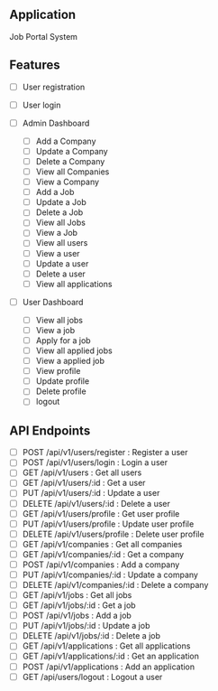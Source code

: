 ## Application

Job Portal System

## Features

- [ ] User registration
- [ ] User login

- [ ] Admin Dashboard

  - [ ] Add a Company
  - [ ] Update a Company
  - [ ] Delete a Company
  - [ ] View all Companies
  - [ ] View a Company
  - [ ] Add a Job
  - [ ] Update a Job
  - [ ] Delete a Job
  - [ ] View all Jobs
  - [ ] View a Job
  - [ ] View all users
  - [ ] View a user
  - [ ] Update a user
  - [ ] Delete a user
  - [ ] View all applications

- [ ] User Dashboard
  - [ ] View all jobs
  - [ ] View a job
  - [ ] Apply for a job
  - [ ] View all applied jobs
  - [ ] View a applied job
  - [ ] View profile
  - [ ] Update profile
  - [ ] Delete profile
  - [ ] logout

## API Endpoints

- [ ] POST /api/v1/users/register : Register a user
- [ ] POST /api/v1/users/login : Login a user
- [ ] GET /api/v1/users : Get all users
- [ ] GET /api/v1/users/:id : Get a user
- [ ] PUT /api/v1/users/:id : Update a user
- [ ] DELETE /api/v1/users/:id : Delete a user
- [ ] GET /api/v1/users/profile : Get user profile
- [ ] PUT /api/v1/users/profile : Update user profile
- [ ] DELETE /api/v1/users/profile : Delete user profile
- [ ] GET /api/v1/companies : Get all companies
- [ ] GET /api/v1/companies/:id : Get a company
- [ ] POST /api/v1/companies : Add a company
- [ ] PUT /api/v1/companies/:id : Update a company
- [ ] DELETE /api/v1/companies/:id : Delete a company
- [ ] GET /api/v1/jobs : Get all jobs
- [ ] GET /api/v1/jobs/:id : Get a job
- [ ] POST /api/v1/jobs : Add a job
- [ ] PUT /api/v1/jobs/:id : Update a job
- [ ] DELETE /api/v1/jobs/:id : Delete a job
- [ ] GET /api/v1/applications : Get all applications
- [ ] GET /api/v1/applications/:id : Get an application
- [ ] POST /api/v1/applications : Add an application
- [ ] GET /api/users/logout : Logout a user
